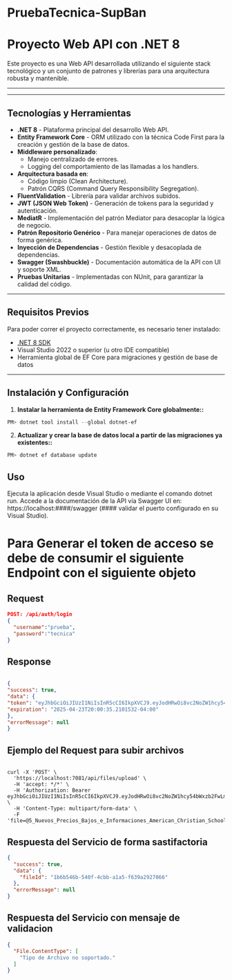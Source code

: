 # PruebaTecnica-SupBan
# Proyecto Web API con .NET 8  

Este proyecto es una Web API desarrollada utilizando el siguiente stack tecnológico y un conjunto de patrones y librerías para una arquitectura robusta y mantenible.  
***
---  

## Tecnologías y Herramientas  

- **.NET 8** - Plataforma principal del desarrollo Web API.  
- **Entity Framework Core** - ORM utilizado con la técnica Code First para la creación y gestión de la base de datos.  
- **Middleware personalizado**:  
  - Manejo centralizado de errores.  
  - Logging del comportamiento de las llamadas a los handlers.  
- **Arquitectura basada en**:  
  - Código limpio (Clean Architecture).  
  - Patrón CQRS (Command Query Responsibility Segregation).  
- **FluentValidation** - Librería para validar archivos subidos.  
- **JWT (JSON Web Token)** - Generación de tokens para la seguridad y autenticación.  
- **MediatR** - Implementación del patrón Mediator para desacoplar la lógica de negocio.  
- **Patrón Repositorio Genérico** - Para manejar operaciones de datos de forma genérica.  
- **Inyección de Dependencias** - Gestión flexible y desacoplada de dependencias.  
- **Swagger (Swashbuckle)** - Documentación automática de la API con UI y soporte XML.  
- **Pruebas Unitarias** - Implementadas con NUnit, para garantizar la calidad del código.  

---  

## Requisitos Previos  

Para poder correr el proyecto correctamente, es necesario tener instalado:  

- [.NET 8 SDK](https://dotnet.microsoft.com/download)  
- Visual Studio 2022 o superior (u otro IDE compatible)  
- Herramienta global de EF Core para migraciones y gestión de base de datos  

---  

## Instalación y Configuración  

1. **Instalar la herramienta de Entity Framework Core globalmente::**  

```powershell  
PM> dotnet tool install --global dotnet-ef  

```

2. **Actualizar y crear la base de datos local a partir de las migraciones ya existentes::**  

```powershell  
PM> dotnet ef database update

```

## Uso
Ejecuta la aplicación desde Visual Studio o mediante el comando dotnet run.
Accede a la documentación de la API vía Swagger UI en: https://localhost:####/swagger (#### validar el puerto configurado en su Visual Studio).

# Para Generar el token de acceso se debe de consumir el siguiente Endpoint con el siguiente objeto
## Request
```json
POST: /api/auth/login
{
  "username":"prueba",
  "password":"tecnica"
}
```
## Response 
```json

{
"success": true,
"data": {
"token": "eyJhbGciOiJIUzI1NiIsInR5cCI6IkpXVCJ9.eyJodHRwOi8vc2NoZW1hcy54bWxzb2FwLm9yZy93cy8yMDA1LzA1L2lkZW50aXR5L2NsYWltcy9uYW1lIjoicHJ1ZWJhIiwiZXhwIjoxNzQ1NDUyODM1LCJpc3MiOiJwcnVlYmFUZWNuaWNhU0kqMDFAIyQlNTE1MTUxNTE0NFdXNSJ9.CCoBby55PGJZJjXAtGT7OT4JTLN1mFfwgMpp_urrtQI",
"expiration": "2025-04-23T20:00:35.2101532-04:00"
},
"errorMessage": null
}
```
## Ejemplo del Request para subir archivos
```curl

curl -X 'POST' \
  'https://localhost:7081/api/files/upload' \
  -H 'accept: */*' \
  -H 'Authorization: Bearer eyJhbGciOiJIUzI1NiIsInR5cCI6IkpXVCJ9.eyJodHRwOi8vc2NoZW1hcy54bWxzb2FwLm9yZy93cy8yMDA1LzA1L2lkZW50aXR5L2NsYWltcy9uYW1lIjoicHJ1ZWJhIiwiZXhwIjoxNzQ1NDU1MDg1LCJpc3MiOiJwcnVlYmFUZWNuaWNhU0kqMDFAIyQlNTE1MTUxNTE0NFdXNSJ9.VclrPENP9bStWWZQAvzd2sF9UEdnLi3ET9kJkRfDaTc' \
  -H 'Content-Type: multipart/form-data' \
  -F 'file=@5_Nuevos_Precios_Bajos_e_Informaciones_American_Christian_School.pdf;type=application/pdf'

```
## Respuesta del Servicio de forma sastifactoria

```json
{
  "success": true,
  "data": {
    "fileId": "1b6b546b-540f-4cbb-a1a5-f639a2927066"
  },
  "errorMessage": null
}
```
## Respuesta del Servicio con mensaje de validacion

```json
{
  "File.ContentType": [
    "Tipo de Archivo no soportado."
  ]
}
